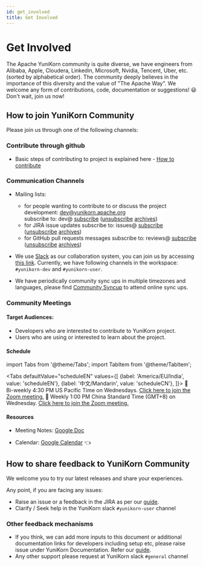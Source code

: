 ```yaml
---
id: get_involved
title: Get Involved
---
```


<!--
Licensed to the Apache Software Foundation (ASF) under one
or more contributor license agreements.  See the NOTICE file
distributed with this work for additional information
regarding copyright ownership.  The ASF licenses this file
to you under the Apache License, Version 2.0 (the
"License"); you may not use this file except in compliance
with the License.  You may obtain a copy of the License at

  http://www.apache.org/licenses/LICENSE-2.0

Unless required by applicable law or agreed to in writing,
software distributed under the License is distributed on an
"AS IS" BASIS, WITHOUT WARRANTIES OR CONDITIONS OF ANY
KIND, either express or implied.  See the License for the
specific language governing permissions and limitations
under the License.
-->

# Get Involved

The Apache YuniKorn community is quite diverse, we have engineers from Alibaba, Apple, 
Cloudera, Linkedin, Microsoft, Nvidia, Tencent, Uber, etc. (sorted by alphabetical order). The community deeply believes in the
importance of this diversity and the value of "The Apache Way".  We welcome any form of contributions, code, documentation or suggestions!
:smiley: Don't wait, join us now!

## How to join YuniKorn Community

Please join us through one of the following channels:

### Contribute through github
- Basic steps of contributing to project is explained here - [How to contribute](/community/how_to_contribute)

### Communication Channels

- Mailing lists:
  - for people wanting to contribute to or discuss the project development: [dev@yunikorn.apache.org](mailto:dev@yunikorn.apache.org)   
    subscribe to: dev@ [subscribe](mailto:dev-subscribe@yunikorn.apache.org?subject="subscribe%20to%20YuniKorn%20dev%20list") ([unsubscribe](mailto:dev-unsubscribe@yunikorn.apache.org?subject="unsubscribe%20from%20YuniKorn%20dev%20list") [archives](https://lists.apache.org/list.html?dev@yunikorn.apache.org))
  - for JIRA issue updates subscribe to: issues@ [subscribe](mailto:issues-subscribe@yunikorn.apache.org?subject="subscribe%20to%20YuniKorn%20issues%20list") ([unsubscribe](mailto:issues-unsubscribe@yunikorn.apache.org?subject="unsubscribe%20from%20YuniKorn%20issues%20list") [archives](https://lists.apache.org/list.html?issues@yunikorn.apache.org))
  - for GitHub pull requests messages subscribe to: reviews@ [subscribe](mailto:reviews-subscribe@yunikorn.apache.org?subject="subscribe%20to%20YuniKorn%20reviews%20list") ([unsubscribe](mailto:reviews-unsubscribe@yunikorn.apache.org?subject="unsubscribe%20from%20YuniKorn%20reviews%20list") [archives](https://lists.apache.org/list.html?reviews@yunikorn.apache.org))

- We use [Slack](https://slack.com/) as our collaboration system, you can join us by accessing [this link](https://join.slack.com/t/yunikornworkspace/shared_invite/enQtNzAzMjY0OTI4MjYzLTBmMDdkYTAwNDMwNTE3NWVjZWE1OTczMWE4NDI2Yzg3MmEyZjUyYTZlMDE5M2U4ZjZhNmYyNGFmYjY4ZGYyMGE).
Currently, we have following channels in the workspace: `#yunikorn-dev` and `#yunikorn-user`.

- We have periodically community sync ups in multiple timezones and languages, please find [Community Syncup](#community-meetings) to attend online sync ups.

### Community Meetings

#### Target Audiences:
- Developers who are interested to contribute to YuniKorn project.
- Users who are using or interested to learn about the project.

#### Schedule

import Tabs from '@theme/Tabs';
import TabItem from '@theme/TabItem';

<Tabs
  defaultValue="scheduleEN"
  values={[
    {label: 'America/EU/India', value: 'scheduleEN'},
    {label: '中文/Mandarin', value: 'scheduleCN'},
  ]}>
  <TabItem value="scheduleEN"> 📆 Bi-weekly 4:30 PM US Pacific Time on Wednesdays. <a href="https://cloudera.zoom.us/j/99833510390">Click here to join the Zoom meeting.</a> </TabItem>
  <TabItem value="scheduleCN"> 📆 Weekly 1:00 PM China Standard Time (GMT+8) on Wednesday.  <a href="https://cloudera.zoom.us/j/92085019558">Click here to join the Zoom meeting.</a> </TabItem>
</Tabs>

#### Resources

- Meeting Notes: [Google Doc](https://docs.google.com/document/d/165gzC7uhcKc5XDWiMYSRKBiPQBy2tDtXADUPuhGlUa0/edit#heading=h.461goivmz24v)

- Calendar: [Google Calendar](https://calendar.google.com/calendar/u/0?cid=YXBhY2hlLnl1bmlrb3JuQGdtYWlsLmNvbQ) :point_left:

## How to share feedback to YuniKorn Community

We welcome you to try our latest releases and share your experiences.

Any point, if you are facing any issues:
- Raise an issue or a feedback in the JIRA as per our [guide](/community/reporting_issues).
- Clarify / Seek help in the YuniKorn slack `#yunikorn-user` channel

### Other feedback mechanisms
- If you think, we can add more inputs to this document or additional documentation links for developers including setup etc, please raise issue under YuniKorn Documentation. Refer our [guide](reporting_issues).
- Any other support please request at YuniKorn slack `#general` channel
